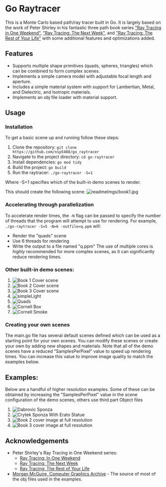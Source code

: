 # Go Raytracer
This is a Monte Carlo based path/ray tracer built in Go.
It is largely based on the work of Peter Shirley in his fantastic three path book series
["Ray Tracing in One Weekend"](https://raytracing.github.io/books/RayTracingInOneWeekend.html), ["Ray Tracing: The Next Week"](https://raytracing.github.io/books/RayTracingTheNextWeek.html), and ["Ray Tracing: The Rest of Your Life"](https://raytracing.github.io/books/RayTracingTheRestOfYourLife.html) with some additional features and optimizations added.

## Features
* Supports multiple shape primitives (quads, spheres, triangles) which can be combined to form complex scenes.
* Implements a simple camera model with adjustable focal length and aperture.
* Includes a simple material system with support for Lambertian, Metal, and Dielectric, and Isotropic materials.
* Implements an obj file loader with material support.

## Usage
### Installation
To get a basic scene up and running follow these steps:
1. Clone the repository: `git clone https://github.com/nsp5488/go_raytracer`
2. Navigate to the project directory: `cd go-raytracer`
3. Install dependencies: `go mod tidy`
4. Build the project: `go build`
5. Run the raytracer: `./go-raytracer -S=1`

Where -S=1 specifies which of the built-in demo scenes to render.

This should create the following scene:
![readmeImgs/book1.jpg](readmeImgs/book1.jpg)

### Accelerating through parallelization
To accelerate render times, the `-N` flag can be passed to specify the number of threads that the program will attempt to use for rendering.
For example, `./go-raytracer -S=5 -N=6 -outfile=q.ppm`
will:
 - Render the "quads" scene
 - Use 6 threads for rendering
 - Write the output to a file named "q.ppm"
The use of multiple cores is _highly_ recommended for more complex scenes, as it can significantly reduce rendering times.

### Other built-in demo scenes:
1. ![Book 1 Cover scene](readmeImgs/book1.jpg)
2. ![Book 2 Cover scene](readmeImgs/book2.jpg)
3. ![Book 3 Cover scene](readmeImgs/book3.jpg)
4. ![simpleLight](readmeImgs/simpleLight.jpg)
5. ![Quads](readmeImgs/quads.jpg)
6. ![Cornell Box](readmeImgs/cornellBox.jpg)
7. ![Cornell Smoke](readmeImgs/cornellSmoke.jpg)


### Creating your own scenes
The main.go file has several default scenes defined which can be used as a starting point for your own scenes. You can modify these scenes or create your own by adding new shapes and materials.
Note that all of the demo scenes have a reduced "SamplesPerPixel" value to speed up rendering times. You can increase this value to improve image quality to match the examples below.

## Examples:
Below are a handful of higher resolution examples. Some of these can be obtained by increasing the "SamplesPerPixel" value in the scene configuration of the demo scenes, others use third part Object files

1. ![[Dabrovic Sponza](https://casual-effects.com/data/index.html)](readmeImgs/sponza1kspp.jpg)
2. ![[Crytek Sponza With Erato Statue](https://casual-effects.com/data/index.html)](readmeImgs/crytekSponza.jpg)
3. ![Book 2 cover image at full resolution](readmeImgs/Book2FullRes.jpg)
4. ![Book 3 cover image at full resolution](readmeImgs/book3FullRes.jpg)

## Acknowledgements
* Peter Shirley's Ray Tracing in One Weekend series:
  * [Ray Tracing: In One Weekend](https://raytracing.github.io/books/RayTracingInOneWeekend.html)
  * [Ray Tracing: The Next Week](https://raytracing.github.io/books/RayTracingTheNextWeek.html)
  * [Ray Tracing: The Rest of Your Life](https://raytracing.github.io/books/RayTracingTheRestOfYourLife.html)
* [Morgan McGuire, Computer Graphics Archive](https://casual-effects.com/data/index.html) - The source of most of the obj files used in the examples.
